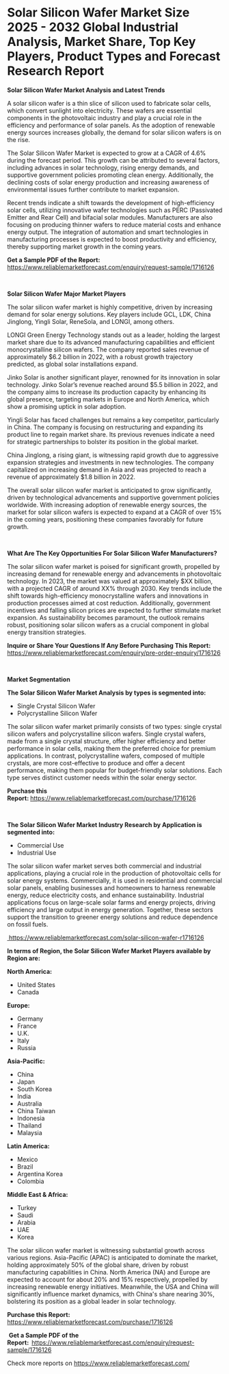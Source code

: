 <p><h1>Solar Silicon Wafer Market Size 2025 - 2032 Global Industrial Analysis, Market Share, Top Key Players, Product Types and Forecast Research Report</h1></p><p><strong>Solar Silicon Wafer Market Analysis and Latest Trends</strong></p>
<p><p>A solar silicon wafer is a thin slice of silicon used to fabricate solar cells, which convert sunlight into electricity. These wafers are essential components in the photovoltaic industry and play a crucial role in the efficiency and performance of solar panels. As the adoption of renewable energy sources increases globally, the demand for solar silicon wafers is on the rise.</p><p>The Solar Silicon Wafer Market is expected to grow at a CAGR of 4.6% during the forecast period. This growth can be attributed to several factors, including advances in solar technology, rising energy demands, and supportive government policies promoting clean energy. Additionally, the declining costs of solar energy production and increasing awareness of environmental issues further contribute to market expansion.</p><p>Recent trends indicate a shift towards the development of high-efficiency solar cells, utilizing innovative wafer technologies such as PERC (Passivated Emitter and Rear Cell) and bifacial solar modules. Manufacturers are also focusing on producing thinner wafers to reduce material costs and enhance energy output. The integration of automation and smart technologies in manufacturing processes is expected to boost productivity and efficiency, thereby supporting market growth in the coming years.</p></p>
<p><strong>Get a Sample PDF of the Report:&nbsp;</strong> <a href="https://www.reliablemarketforecast.com/enquiry/request-sample/1716126?utm_campaign=3539&utm_medium=2&utm_source=Github&utm_content=ia&utm_term=28032025&utm_id=solar-silicon-wafer">https://www.reliablemarketforecast.com/enquiry/request-sample/1716126</a></p>
<p>&nbsp;</p>
<p><strong>Solar Silicon Wafer Major Market Players</strong></p>
<p><p>The solar silicon wafer market is highly competitive, driven by increasing demand for solar energy solutions. Key players include GCL, LDK, China Jinglong, Yingli Solar, ReneSola, and LONGI, among others. </p><p>LONGI Green Energy Technology stands out as a leader, holding the largest market share due to its advanced manufacturing capabilities and efficient monocrystalline silicon wafers. The company reported sales revenue of approximately $6.2 billion in 2022, with a robust growth trajectory predicted, as global solar installations expand.</p><p>Jinko Solar is another significant player, renowned for its innovation in solar technology. Jinko Solar’s revenue reached around $5.5 billion in 2022, and the company aims to increase its production capacity by enhancing its global presence, targeting markets in Europe and North America, which show a promising uptick in solar adoption.</p><p>Yingli Solar has faced challenges but remains a key competitor, particularly in China. The company is focusing on restructuring and expanding its product line to regain market share. Its previous revenues indicate a need for strategic partnerships to bolster its position in the global market.</p><p>China Jinglong, a rising giant, is witnessing rapid growth due to aggressive expansion strategies and investments in new technologies. The company capitalized on increasing demand in Asia and was projected to reach a revenue of approximately $1.8 billion in 2022.</p><p>The overall solar silicon wafer market is anticipated to grow significantly, driven by technological advancements and supportive government policies worldwide. With increasing adoption of renewable energy sources, the market for solar silicon wafers is expected to expand at a CAGR of over 15% in the coming years, positioning these companies favorably for future growth.</p></p>
<p>&nbsp;</p>
<p><strong>What Are The Key Opportunities For Solar Silicon Wafer Manufacturers?</strong></p>
<p><p>The solar silicon wafer market is poised for significant growth, propelled by increasing demand for renewable energy and advancements in photovoltaic technology. In 2023, the market was valued at approximately $XX billion, with a projected CAGR of around XX% through 2030. Key trends include the shift towards high-efficiency monocrystalline wafers and innovations in production processes aimed at cost reduction. Additionally, government incentives and falling silicon prices are expected to further stimulate market expansion. As sustainability becomes paramount, the outlook remains robust, positioning solar silicon wafers as a crucial component in global energy transition strategies.</p></p>
<p><strong>Inquire or Share Your Questions If Any Before Purchasing This Report:</strong> <a href="https://www.reliablemarketforecast.com/enquiry/pre-order-enquiry/1716126?utm_campaign=3539&utm_medium=2&utm_source=Github&utm_content=ia&utm_term=28032025&utm_id=solar-silicon-wafer">https://www.reliablemarketforecast.com/enquiry/pre-order-enquiry/1716126</a></p>
<p>&nbsp;</p>
<p><strong>Market Segmentation</strong></p>
<p><strong>The Solar Silicon Wafer Market Analysis by types is segmented into:</strong></p>
<p><ul><li>Single Crystal Silicon Wafer</li><li>Polycrystalline Silicon Wafer</li></ul></p>
<p><p>The solar silicon wafer market primarily consists of two types: single crystal silicon wafers and polycrystalline silicon wafers. Single crystal wafers, made from a single crystal structure, offer higher efficiency and better performance in solar cells, making them the preferred choice for premium applications. In contrast, polycrystalline wafers, composed of multiple crystals, are more cost-effective to produce and offer a decent performance, making them popular for budget-friendly solar solutions. Each type serves distinct customer needs within the solar energy sector.</p></p>
<p><strong>Purchase this Report:&nbsp;</strong><a href="https://www.reliablemarketforecast.com/purchase/1716126?utm_campaign=3539&utm_medium=2&utm_source=Github&utm_content=ia&utm_term=28032025&utm_id=solar-silicon-wafer">https://www.reliablemarketforecast.com/purchase/1716126</a></p>
<p>&nbsp;</p>
<p><strong>The Solar Silicon Wafer Market Industry Research by Application is segmented into:</strong></p>
<p><ul><li>Commercial Use</li><li>Industrial Use</li></ul></p>
<p><p>The solar silicon wafer market serves both commercial and industrial applications, playing a crucial role in the production of photovoltaic cells for solar energy systems. Commercially, it is used in residential and commercial solar panels, enabling businesses and homeowners to harness renewable energy, reduce electricity costs, and enhance sustainability. Industrial applications focus on large-scale solar farms and energy projects, driving efficiency and large output in energy generation. Together, these sectors support the transition to greener energy solutions and reduce dependence on fossil fuels.</p></p>
<p><a href="https://www.reliablemarketforecast.com/solar-silicon-wafer-r1716126?utm_campaign=3539&utm_medium=2&utm_source=Github&utm_content=ia&utm_term=28032025&utm_id=solar-silicon-wafer">&nbsp;https://www.reliablemarketforecast.com/solar-silicon-wafer-r1716126</a></p>
<p><strong>In terms of Region, the Solar Silicon Wafer Market Players available by Region are:</strong></p>
<p>
    <p> <strong> North America: </strong>
        <ul>
            <li>United States</li>
            <li>Canada</li>
        </ul>
        </p> 
    <p> <strong> Europe: </strong>
        <ul>
            <li>Germany</li>
            <li>France</li>
            <li>U.K.</li>
            <li>Italy</li>
            <li>Russia</li>
        </ul>
        </p> 
    <p> <strong> Asia-Pacific: </strong>
        <ul>
            <li>China</li>
            <li>Japan</li>
            <li>South Korea</li>
            <li>India</li>
            <li>Australia</li>
            <li>China Taiwan</li>
            <li>Indonesia</li>
            <li>Thailand</li>
            <li>Malaysia</li>
        </ul>
        </p> 
    <p> <strong> Latin America: </strong>
        <ul>
            <li>Mexico</li>
            <li>Brazil</li>
            <li>Argentina Korea</li>
            <li>Colombia</li>
        </ul>
        </p> 
    <p> <strong> Middle East & Africa: </strong>
        <ul>
            <li>Turkey</li>
            <li>Saudi</li>
            <li>Arabia</li>
            <li>UAE</li>
            <li>Korea</li>
        </ul>
    </p>
    </p>
<p><p>The solar silicon wafer market is witnessing substantial growth across various regions. Asia-Pacific (APAC) is anticipated to dominate the market, holding approximately 50% of the global share, driven by robust manufacturing capabilities in China. North America (NA) and Europe are expected to account for about 20% and 15% respectively, propelled by increasing renewable energy initiatives. Meanwhile, the USA and China will significantly influence market dynamics, with China's share nearing 30%, bolstering its position as a global leader in solar technology.</p></p>
<p><strong>Purchase this Report: </strong><a href="https://www.reliablemarketforecast.com/purchase/1716126?utm_campaign=3539&utm_medium=2&utm_source=Github&utm_content=ia&utm_term=28032025&utm_id=solar-silicon-wafer">https://www.reliablemarketforecast.com/purchase/1716126</a></p>
<p>&nbsp;<strong>Get a Sample PDF of the Report:&nbsp;&nbsp;</strong><a href="https://www.reliablemarketforecast.com/enquiry/request-sample/1716126?utm_campaign=3539&utm_medium=2&utm_source=Github&utm_content=ia&utm_term=28032025&utm_id=solar-silicon-wafer">https://www.reliablemarketforecast.com/enquiry/request-sample/1716126</a></p>
<p><strong></strong></p>
<p>Check more reports on <a href="https://www.reliablemarketforecast.com/?utm_campaign=3539&utm_medium=2&utm_source=Github&utm_content=ia&utm_term=28032025&utm_id=solar-silicon-wafer">https://www.reliablemarketforecast.com/</a></p>